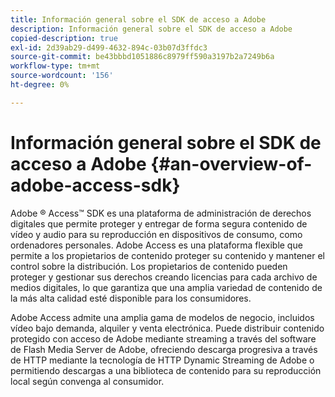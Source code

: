 ```yaml
---
title: Información general sobre el SDK de acceso a Adobe
description: Información general sobre el SDK de acceso a Adobe
copied-description: true
exl-id: 2d39ab29-d499-4632-894c-03b07d3ffdc3
source-git-commit: be43bbbd1051886c8979ff590a3197b2a7249b6a
workflow-type: tm+mt
source-wordcount: '156'
ht-degree: 0%

---
```


# Información general sobre el SDK de acceso a Adobe {#an-overview-of-adobe-access-sdk}

Adobe ® Access™ SDK es una plataforma de administración de derechos digitales que permite proteger y entregar de forma segura contenido de vídeo y audio para su reproducción en dispositivos de consumo, como ordenadores personales. Adobe Access es una plataforma flexible que permite a los propietarios de contenido proteger su contenido y mantener el control sobre la distribución. Los propietarios de contenido pueden proteger y gestionar sus derechos creando licencias para cada archivo de medios digitales, lo que garantiza que una amplia variedad de contenido de la más alta calidad esté disponible para los consumidores.

Adobe Access admite una amplia gama de modelos de negocio, incluidos vídeo bajo demanda, alquiler y venta electrónica. Puede distribuir contenido protegido con acceso de Adobe mediante streaming a través del software de Flash Media Server de Adobe, ofreciendo descarga progresiva a través de HTTP mediante la tecnología de HTTP Dynamic Streaming de Adobe o permitiendo descargas a una biblioteca de contenido para su reproducción local según convenga al consumidor.
